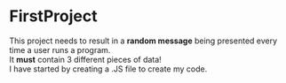 ﻿# FirstProject <br>
 This project needs to result in a **random message** being presented every time a user runs a program. <br>
 It **must** contain 3 different pieces of data! <br>
 I have started by creating a .JS file to create my code.
 
